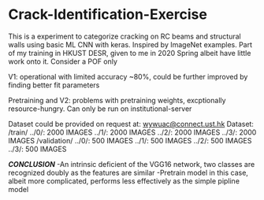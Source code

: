 # Crack-Identification-Exercise

This is a experiment to categorize cracking on RC beams and structural walls
using basic ML CNN with keras. Inspired by ImageNet examples.
Part of my training in HKUST DESR, given to me in 2020 Spring albeit have little work onto it.
Consider a POF only

V1: operational with limited accuracy ~80%, could be further improved by finding better fit parameters

Pretraining and V2: problems with pretraining weights, excptionally resource-hungry. Can only be run on institutional-server

Dataset could be provided on request at: wywuac@connect.ust.hk
Dataset:
	/train/
		../0/: 2000 IMAGES
	 	../1/: 2000 IMAGES
		../2/: 2000 IMAGES
		../3/: 2000 IMAGES
	/validation/
		../0/: 500 IMAGES
	 	../1/: 500 IMAGES
		../2/: 500 IMAGES
		../3/: 500 IMAGES
		
***CONCLUSION***
-An intrinsic deficient of the VGG16 network, two classes are recognized doubly as the features are similar
-Pretrain model in this case, albeit more complicated, performs less effectively as the simple pipline model

